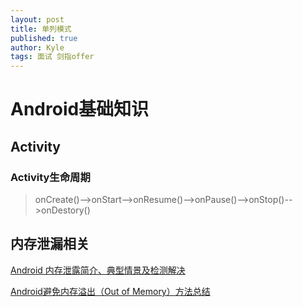 ```yaml
---
layout: post
title: 单列模式
published: true
author: Kyle
tags: 面试 剑指offer
---
```

# Android基础知识 #
## Activity ##
### Activity生命周期  ###
   
> onCreate()-->onStart-->onResume()-->onPause()-->onStop()-->onDestory()

##  内存泄漏相关 ##
[Android 内存泄露简介、典型情景及检测解决](https://mp.weixin.qq.com/s/DDP_IPOatZaLhQG7Sp0FXQ)

[Android避免内存溢出（Out of Memory）方法总结](https://mp.weixin.qq.com/s/eDjFF-zAr6STaJ7hKhIoDA)